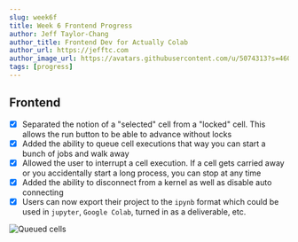 ```yaml
---
slug: week6f
title: Week 6 Frontend Progress
author: Jeff Taylor-Chang
author_title: Frontend Dev for Actually Colab
author_url: https://jefftc.com
author_image_url: https://avatars.githubusercontent.com/u/5074313?s=460&u=9dc3384482173ab6e158978936d42b440155007e&v=4
tags: [progress]
---
```


## Frontend

- [x] Separated the notion of a "selected" cell from a "locked" cell. This allows the run button to be able to advance without locks
- [x] Added the ability to queue cell executions that way you can start a bunch of jobs and walk away
- [x] Allowed the user to interrupt a cell execution. If a cell gets carried away or you accidentally start a long process, you can stop at any time
- [x] Added the ability to disconnect from a kernel as well as disable auto connecting
- [x] Users can now export their project to the `ipynb` format which could be used in `jupyter`, `Google Colab`, turned in as a deliverable, etc.

![Queued cells](https://user-images.githubusercontent.com/5074313/110222203-92eefb00-7e9e-11eb-9774-d686dd2b5b1a.png)
